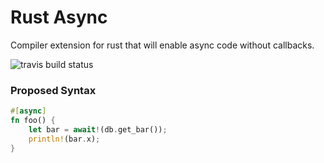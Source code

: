# Rust Async

Compiler extension for rust that will enable async code without callbacks.

![travis build status](https://travis-ci.org/Arubaruba/rust-async.svg)

### Proposed Syntax
```rust
#[async]
fn foo() {
    let bar = await!(db.get_bar());
	println!(bar.x);
}
```
